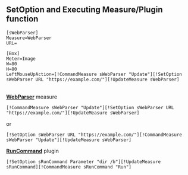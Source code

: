 
## SetOption and Executing Measure/Plugin function

```
[sWebParser]
Measure=WebParser
URL=

[Box]
Meter=Image
W=80
H=80
LeftMouseUpAction=[!CommandMeasure sWebParser "Update"][!SetOption sWebParser URL "https://example.com/"][!UpdateMeasure sWebParser]
```

<p><br></p?

**[WebParser](https://docs.rainmeter.net/manual/measures/webparser/)** measure

```
[!CommandMeasure sWebParser "Update"][!SetOption sWebParser URL "https://example.com/"][!UpdateMeasure sWebParser]
```
or
```
[!SetOption sWebParser URL "https://example.com/"][!CommandMeasure sWebParser "Update"][!UpdateMeasure sWebParser]
```


**[RunCommand](https://docs.rainmeter.net/manual/plugins/runcommand/)** plugin
```
[!SetOption sRunCommand Parameter "dir /b"][!UpdateMeasure sRunCommand][!CommandMeasure sRunCommand "Run"]
```
